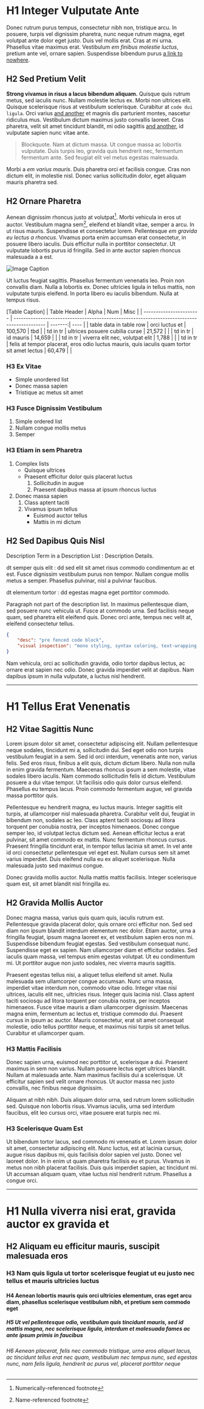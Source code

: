 # H1 Integer Vulputate Ante

Donec rutrum purus tempus, consectetur nibh non, tristique arcu. In posuere, turpis vel dignissim pharetra, nunc neque rutrum magna, eget volutpat ante dolor eget justo. Duis vel mollis erat. Cras at mi urna. Phasellus vitae maximus erat. Vestibulum *em finibus molestie luctus*, pretium ante vel, ornare sapien. Suspendisse bibendum purus [a link to nowhere](https://).

## H2 Sed Pretium Velit

**Strong vivamus in risus a lacus bibendum aliquam.** Quisque quis rutrum metus, sed iaculis nunc. Nullam molestie lectus ex. Morbi non ultrices elit. Quisque scelerisque risus at vestibulum scelerisque. Curabitur at `code dui ligula`. Orci varius [and another](https://) et magnis dis parturient montes, nascetur ridiculus mus. Vestibulum dictum maximus justo convallis laoreet. Cras pharetra, velit sit amet tincidunt blandit, mi odio sagittis [and another](https://), id vulputate sapien nunc vitae ante.

>Blockquote. Nam at dictum massa. Ut congue massa ac lobortis vulputate. Duis turpis leo, gravida quis hendrerit nec, fermentum fermentum ante. Sed feugiat elit vel metus egestas malesuada.

Morbi a *em varius mauris*. Duis pharetra orci et facilisis congue. Cras non dictum elit, in molestie nisl. Donec varius sollicitudin dolor, eget aliquam mauris pharetra sed.

## H2 Ornare Pharetra

Aenean dignissim rhoncus justo at volutpat[^1]. Morbi vehicula in eros ut auctor. Vestibulum magna sem[^note], eleifend et blandit vitae, semper a arcu. In ut risus mauris. Suspendisse et consectetur lorem. Pellentesque *em gravida eu lectus a rhoncus*. Vivamus porta enim accumsan erat consectetur, in posuere libero iaculis. Duis efficitur nulla in porttitor consectetur. Ut vulputate lobortis purus id fringilla. Sed in ante auctor sapien rhoncus malesuada a a est.

[^1]: Numerically-referenced footnote
[^note]: Name-referenced footnote

![Image Caption](markdown-specimen-image@2x.png)

Ut luctus feugiat sagittis. Phasellus fermentum venenatis leo. Proin non convallis diam. Nulla a lobortis ex. Donec ultricies ligula in tellus mattis, non vulputate turpis eleifend. In porta libero eu iaculis bibendum. Nulla at tempus risus.

[Table Caption]
| Table Header            | Alpha                                                                                       |     Num | Misc |
| ----------------------- | ------------------------------------------------------------------------------------------- | -------:| ---- |
| table data in table row | orci luctus et                                                                              | 100,570 | tbd  |
| td in tr                | ultrices posuere cubilia curae                                                              |  21,572 |      |
| td in tr                | id mauris                                                                                   |  14,659 |      |
| td in tr                | viverra elit nec, volutpat elit                                                             |   1,788 |      |
| td in tr                | felis at tempor placerat, eros odio luctus mauris, quis iaculis quam tortor sit amet lectus |  60,479 |      |

### H3 Ex Vitae

- Simple unordered list
- Donec massa sapien
- Tristique ac metus sit amet

### H3 Fusce Dignissim Vestibulum

1. Simple ordered list
2. Nullam congue mollis metus
3. Semper

### H3 Etiam in sem Pharetra

1. Complex lists
	- Quisque ultrices
	- Praesent efficitur dolor quis placerat luctus
		1. Sollicitudin in augue
		2. Praesent dapibus massa at ipsum rhoncus luctus
2. Donec massa sapien
	1. Class aptent taciti
	2. Vivamus ipsum tellus
		- Euismod auctor tellus
		- Mattis in mi dictum

## H2 Sed Dapibus Quis Nisl

Description Term in a Description List
: Description Details.

dt semper quis elit
: dd sed elit sit amet risus commodo condimentum ac et est. Fusce dignissim vestibulum purus non tempor. Nullam congue mollis metus a semper. Phasellus pulvinar, nisl a pulvinar faucibus.

dt elementum tortor
: dd egestas magna eget porttitor commodo.

Paragraph not part of the description list. In maximus pellentesque diam, sed posuere nunc vehicula ut. Fusce at commodo urna. Sed facilisis neque quam, sed pharetra elit eleifend quis. Donec orci ante, tempus nec velit at, eleifend consectetur tellus.

```json
{
	"desc": "pre fenced code block",
	"visual inspection": "mono styling, syntax coloring, text-wrapping, tabs/spaces integrity"
}
```
Nam vehicula, orci ac sollicitudin gravida, odio tortor dapibus lectus, ac ornare erat sapien nec odio. Donec gravida imperdiet velit at dapibus. Nam dapibus ipsum in nulla vulputate, a luctus nisl hendrerit.

---

# H1 Tellus Erat Venenatis

## H2 Vitae Sagittis Nunc

Lorem ipsum dolor sit amet, consectetur adipiscing elit. Nullam pellentesque neque sodales, tincidunt mi a, sollicitudin dui. Sed eget odio non turpis vestibulum feugiat in a sem. Sed id orci interdum, venenatis ante non, varius felis. Sed eros risus, finibus a elit quis, dictum dictum libero. Nulla non nulla in enim gravida fermentum. Maecenas rhoncus ipsum a sem molestie, vitae sodales libero iaculis. Nam commodo sollicitudin felis id dictum. Vestibulum posuere a dui vitae tempor. Ut facilisis odio quis dolor cursus eleifend. Phasellus eu tempus lacus. Proin commodo fermentum augue, vel gravida massa porttitor quis.

Pellentesque eu hendrerit magna, eu luctus mauris. Integer sagittis elit turpis, at ullamcorper nisl malesuada pharetra. Curabitur velit dui, feugiat in bibendum non, sodales ac leo. Class aptent taciti sociosqu ad litora torquent per conubia nostra, per inceptos himenaeos. Donec congue semper leo, id volutpat lectus dictum sed. Aenean efficitur lectus a erat pulvinar, sit amet commodo ex mattis. Nunc fermentum rhoncus cursus. Praesent fringilla tincidunt erat, in tempor tellus lacinia sit amet. In vel ante id orci consectetur pellentesque vel eget est. Nullam cursus sem sit amet varius imperdiet. Duis eleifend nulla eu ex aliquet scelerisque. Nulla malesuada justo sed maximus congue.

Donec gravida mollis auctor. Nulla mattis mattis facilisis. Integer scelerisque quam est, sit amet blandit nisl fringilla eu.

## H2 Gravida Mollis Auctor

Donec magna massa, varius quis quam quis, iaculis rutrum est. Pellentesque gravida placerat dolor, quis ornare orci efficitur non. Sed sed diam non ipsum blandit interdum elementum nec dolor. Etiam auctor, urna a fringilla feugiat, ipsum magna laoreet ex, et vestibulum sapien eros non mi. Suspendisse bibendum feugiat egestas. Sed vestibulum consequat nunc. Suspendisse eget ex sapien. Nam ullamcorper diam et efficitur sodales. Sed iaculis quam massa, vel tempus enim egestas volutpat. Ut eu condimentum mi. Ut porttitor augue non justo sodales, nec viverra mauris sagittis.

Praesent egestas tellus nisi, a aliquet tellus eleifend sit amet. Nulla malesuada sem ullamcorper congue accumsan. Nunc urna massa, imperdiet vitae interdum non, commodo vitae odio. Integer vitae nisi ultrices, iaculis elit nec, ultricies risus. Integer quis lacinia nisl. Class aptent taciti sociosqu ad litora torquent per conubia nostra, per inceptos himenaeos. Fusce vitae mauris a diam ullamcorper dignissim. Maecenas magna enim, fermentum ac lectus et, tristique commodo dui. Praesent cursus in ipsum ac auctor. Mauris consectetur, erat sit amet consequat molestie, odio tellus porttitor neque, et maximus nisi turpis sit amet tellus. Curabitur et ullamcorper quam.

### H3 Mattis Facilisis

Donec sapien urna, euismod nec porttitor ut, scelerisque a dui. Praesent maximus in sem non varius. Nullam posuere lectus eget ultrices blandit. Nullam at malesuada ante. Nam maximus facilisis dui a scelerisque. Ut efficitur sapien sed velit ornare rhoncus. Ut auctor massa nec justo convallis, nec finibus neque dignissim.

Aliquam at nibh nibh. Duis aliquam dolor urna, sed rutrum lorem sollicitudin sed. Quisque non lobortis risus. Vivamus iaculis, urna sed interdum faucibus, elit leo cursus orci, vitae posuere erat turpis nec mi.

### H3 Scelerisque Quam Est

Ut bibendum tortor lacus, sed commodo mi venenatis et. Lorem ipsum dolor sit amet, consectetur adipiscing elit. Nunc luctus, est at lacinia cursus, augue risus dapibus mi, quis facilisis dolor sapien vel justo. Donec vel laoreet dolor. In in enim ut quam pharetra facilisis eu et purus. Vivamus in metus non nibh placerat facilisis. Duis quis imperdiet sapien, ac tincidunt mi. Ut accumsan aliquam quam, vitae luctus nisl hendrerit rutrum. Phasellus a congue orci.

---

# H1 Nulla viverra nisi erat, gravida auctor ex gravida et

## H2 Aliquam eu efficitur mauris, suscipit malesuada eros

### H3 Nam quis ligula ut tortor scelerisque feugiat ut eu justo nec tellus et mauris ultricies luctus

#### H4 Aenean lobortis mauris quis orci ultricies elementum, cras eget arcu diam, phasellus scelerisque vestibulum nibh, et pretium sem commodo eget

##### H5 Ut vel pellentesque odio, vestibulum quis tincidunt mauris, sed id mattis magna, nec scelerisque ligula, interdum et malesuada fames ac ante ipsum primis in faucibus

###### H6 Aenean placerat, felis nec commodo tristique, urna eros aliquet lacus, ac tincidunt tellus erat nec quam, vestibulum nec tempus nunc, sed egestas nunc, nam felis ligula, hendrerit ac purus vel, placerat porttitor neque
